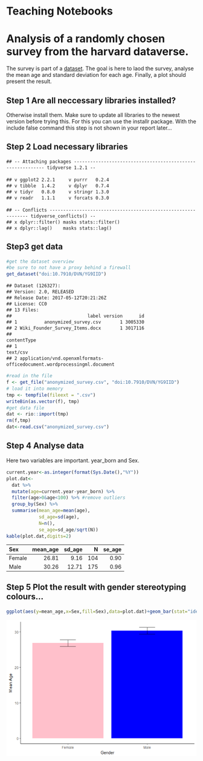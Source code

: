 Teaching Notebooks
================

Analysis of a randomly chosen survey from the harvard dataverse.
================================================================

The survey is part of a [dataset](doi:10.7910/DVN/YG9IID). The goal is here to laod the survey, analyse the mean age and standard deviation for each age. Finally, a plot should present the result.

Step 1 Are all neccessary libraries installed?
----------------------------------------------

Otherwise install them. Make sure to update all libraries to the newest version before trying this. For this you can use the installr package. With the include false command this step is not shown in your report later...

Step 2 Load necessary libraries
-------------------------------

    ## -- Attaching packages ----------------------------------------------------------- tidyverse 1.2.1 --

    ## v ggplot2 2.2.1     v purrr   0.2.4
    ## v tibble  1.4.2     v dplyr   0.7.4
    ## v tidyr   0.8.0     v stringr 1.3.0
    ## v readr   1.1.1     v forcats 0.3.0

    ## -- Conflicts -------------------------------------------------------------- tidyverse_conflicts() --
    ## x dplyr::filter() masks stats::filter()
    ## x dplyr::lag()    masks stats::lag()

Step3 get data
--------------

``` r
#get the dataset overview
#be sure to not have a proxy behind a firewall
get_dataset("doi:10.7910/DVN/YG9IID")
```

    ## Dataset (126327): 
    ## Version: 2.0, RELEASED
    ## Release Date: 2017-05-12T20:21:26Z
    ## License: CC0
    ## 13 Files:
    ##                            label version      id
    ## 1          anonymized_survey.csv       1 3005330
    ## 2 Wiki_Founder_Survey_Items.docx       1 3017116
    ##                                                               contentType
    ## 1                                                                text/csv
    ## 2 application/vnd.openxmlformats-officedocument.wordprocessingml.document

``` r
#read in the file
f <- get_file("anonymized_survey.csv", "doi:10.7910/DVN/YG9IID")
# load it into memory
tmp <- tempfile(fileext = ".csv")
writeBin(as.vector(f), tmp)
#get data file
dat <- rio::import(tmp)
rm(f,tmp)
dat<-read.csv("anonymized_survey.csv")
```

Step 4 Analyse data
-------------------

Here two variables are important. year\_born and Sex.

``` r
current.year<-as.integer(format(Sys.Date(),"%Y"))
plot.dat<-
  dat %>% 
  mutate(age=current.year-year_born) %>% 
  filter(age>0&age<100) %>% #remove outliers
  group_by(Sex) %>% 
  summarise(mean_age=mean(age),
            sd_age=sd(age),
            N=n(),
            se_age=sd_age/sqrt(N))
kable(plot.dat,digits=2)
```

| Sex    |  mean\_age|  sd\_age|    N|  se\_age|
|:-------|----------:|--------:|----:|--------:|
| Female |      26.81|     9.16|  104|     0.90|
| Male   |      30.26|    12.71|  175|     0.96|

Step 5 Plot the result with gender stereotyping colours...
----------------------------------------------------------

``` r
ggplot(aes(y=mean_age,x=Sex,fill=Sex),data=plot.dat)+geom_bar(stat="identity")+geom_errorbar(aes(ymin=mean_age-se_age,ymax=mean_age+se_age,width=0.2))+theme_classic()+xlab("Gender")+ylab("Mean Age")+scale_fill_manual(values=c("pink","blue"))+theme(legend.position = "none")
```

![](teaching_notebook_files/figure-markdown_github/unnamed-chunk-5-1.png)
